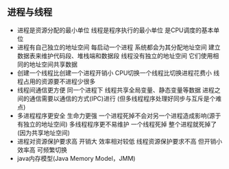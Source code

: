 ## 进程与线程 
  - 进程是资源分配的最小单位 线程是程序执行的最小单位 是CPU调度的基本单位
  - 进程有自己独立的地址空间 每启动一个进程 系统都会为其分配地址空间 建立数据表来维护代码段、堆栈端和数据段 线程没有独立的地址空间 它们使用相同的地址空间共享数据
  - 创建一个线程比创建一个进程开销小 CPU切换一个线程比切换进程花费小 线程占用的资源要不进程少很多
  - 线程间通信更方便 同一个进程下 线程共享全局变量、静态变量等数据 进程之间的通信需要以通信的方式(IPC)进行 (但多线程程序处理好同步与互斥是个难点)
  - 多进程程序更安全 生命力更强 一个进程死掉不会对另一个进程造成影响(源于有独立的地址空间) 多线程程序更不易维护 一个线程死掉 整个进程就死掉了(因为共享地址空间)
  - 进程对资源保护要求高 开销大 效率相对较低 线程资源保护要求不高 但开销小 效率高 可频繁切换
  - java内存模型(Java Memory Model，JMM)